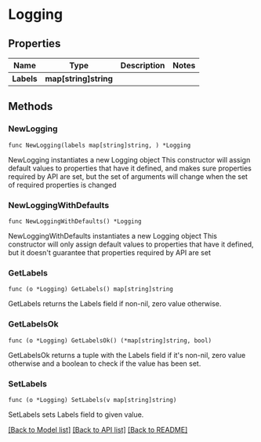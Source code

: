 # Logging

## Properties

Name | Type | Description | Notes
------------ | ------------- | ------------- | -------------
**Labels** | **map[string]string** |  | 

## Methods

### NewLogging

`func NewLogging(labels map[string]string, ) *Logging`

NewLogging instantiates a new Logging object
This constructor will assign default values to properties that have it defined,
and makes sure properties required by API are set, but the set of arguments
will change when the set of required properties is changed

### NewLoggingWithDefaults

`func NewLoggingWithDefaults() *Logging`

NewLoggingWithDefaults instantiates a new Logging object
This constructor will only assign default values to properties that have it defined,
but it doesn't guarantee that properties required by API are set

### GetLabels

`func (o *Logging) GetLabels() map[string]string`

GetLabels returns the Labels field if non-nil, zero value otherwise.

### GetLabelsOk

`func (o *Logging) GetLabelsOk() (*map[string]string, bool)`

GetLabelsOk returns a tuple with the Labels field if it's non-nil, zero value otherwise
and a boolean to check if the value has been set.

### SetLabels

`func (o *Logging) SetLabels(v map[string]string)`

SetLabels sets Labels field to given value.



[[Back to Model list]](../README.md#documentation-for-models) [[Back to API list]](../README.md#documentation-for-api-endpoints) [[Back to README]](../README.md)


